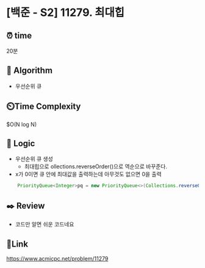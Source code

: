 # [백준 - S2] 11279. 최대힙

## ⏰ **time**

20분

## :pushpin: **Algorithm**

- 우선순위 큐
## ⏲️**Time Complexity**

$O(N log N)

## :round_pushpin: **Logic**
- 우선순위 큐 생성
  	- 최대힙으로 ollections.reverseOrder()으로 역순으로 바꾸준다.
- x가 0이면 큐 안에 최대값을 출력하는데 아무것도 없으면 0을 출력

```java
	PriorityQueue<Integer>pq = new PriorityQueue<>(Collections.reverseOrder());
```

## :black_nib: **Review**
- 코드만 알면 쉬운 코드네요

## 📡**Link**

https://www.acmicpc.net/problem/11279
